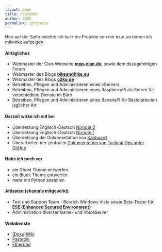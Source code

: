```yaml
---
layout: page
title: Projekte
author: C3KO
permalink: /projects
---
```


Hier auf der Seite möchte ich kurz die Projekte von mir bzw. an denen ich mitwirke aufzeigen.

#### Alltägliches

* Webmaster der Clan-Webseite **[mop-clan.de](http://mop-clan.net)**, sowie dem dazugehörigen Forum
* Webmaster des Blogs **[bikeandhike.eu](https://bikeandhike.eu)**
* Webmaster des Blogs **[c3ko.de](https://c3ko.de)**
* Betreiben, Pflegen und Administrieren eines vServers
* Betreiben, Pflegen und Administrieren eines RaspberryPi als Server für verschiedene Dienste im Büro
* Betreiben, Pflegen und Administrieren eines BananaPi für Bastelarbeiten jeglicher Art

#### Derzeit wirke ich mit bei 

* Übersetzung Englisch-Deutsch [Nixnote 2](https://github.com/baumgarr/Nixnote2)
* Übersetzung Englisch-Deutsch [Nixnote 1](https://sourceforge.net/p/nevernote/code/ci/master/tree/)
* Übersetzung der Dokumentation von [Kanboard](https://github.com/netbuk/kanboard-documentation-de)
* Überarbeiten der zentralen [Dokumentation von Tactical Ops unter GitHub](https://github.com/netbuk/TO-Doc)

#### Habe ich noch vor
* ein Ghost Theme entwerfen
* ein Bludit Theme entwerfen
* mehr mit Python anstellen

#### Altlasten (ehemals mitgewirkt) 

* Test und Support Team - Bereich Windows Vista sowie Beta-Tester für [**ESE (Enhanced Secured Environment)**](http://ese-protect.de)
* Administration diverser Game- und VoiceServer

#### Webdienste
* [(Doku)Wiki](http://wiki.c3ko.de)
* [Pastebin](http://0bin.c3ko.de)
* [Etherpad](http://pad.netbuk.dk)